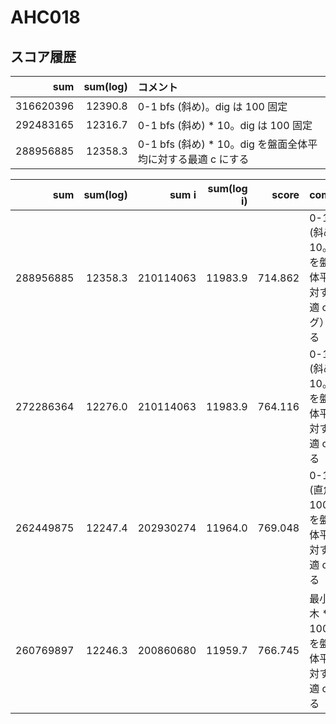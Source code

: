 # AHC018

## スコア履歴

|       sum | sum(log) | コメント                                      |
|----------:|---------:|:------------------------------------------|
| 316620396 |  12390.8 | 0-1 bfs (斜め)。dig は 100 固定                 |
| 292483165 |  12316.7 | 0-1 bfs (斜め) * 10。dig は 100 固定            |
| 288956885 |  12358.3 | 0-1 bfs (斜め) * 10。dig を盤面全体平均に対する最適 c にする |

|       sum | sum(log) |     sum i | sum(log i) |   score | comment                                        |
|----------:|---------:|----------:|-----------:|--------:|:-----------------------------------------------|
| 288956885 |  12358.3 | 210114063 |    11983.9 | 714.862 | 0-1 bfs (斜め) * 10。dig を盤面全体平均に対する最適 c (バグ）aにする |
| 272286364 |  12276.0 | 210114063 |    11983.9 | 764.116 | 0-1 bfs (斜め) * 10。dig を盤面全体平均に対する最適 c にする      |
| 262449875 |  12247.4 | 202930274 |    11964.0 | 769.048 | 0-1 bfs (直角) * 100。dig を盤面全体平均に対する最適 c にする     |
| 260769897 |  12246.3 | 200860680 |    11959.7 | 766.745 | 最小全域木 * 100。dig を盤面全体平均に対する最適 c にする            |
